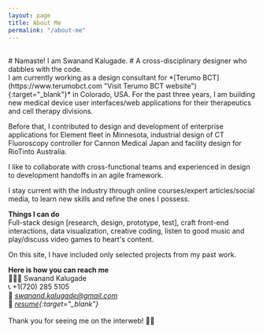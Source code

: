 ```yaml
---
layout: page
title: About Me
permalink: "/about-me"
---
```

<br>
# Namaste! I am Swanand Kalugade.
# A cross-disciplinary designer who dabbles with the code.  
<br>
I am currently working as a design consultant for *[Terumo BCT](https://www.terumobct.com "Visit Terumo BCT website"){:target="_blank"}* in Colorado, USA. For the past three years, I am building new medical device user interfaces/web applications for their therapeutics and cell therapy divisions. 

Before that, I contributed to design and development of enterprise applications for Element fleet in Minnesota, industrial design of CT Fluoroscopy controller for Cannon Medical Japan and facility design for RioTinto Australia.  

I like to collaborate with cross-functional teams and experienced in design to development handoffs in an agile framework.  

I stay current with the industry through online courses/expert articles/social media, to learn new skills and refine the ones I possess.  

**Things I can do**  
Full-stack design [research, design, prototype, test], craft front-end interactions, data visualization, creative coding, listen to good music and play/discuss video games to heart's content.  

On this site, I have included only selected projects from my past work.  

**Here is how you can reach me**  
👨🏻‍💻 Swanand Kalugade  
📞 +1(720) 285 5105  
📧 *<swanand.kalugade@gmail.com>*  
📍 *[resumé](/assets/docs/Resume_SwanandKalugade.pdf "Show Swanand's Resumé"){:target="_blank"}*  
<br>
Thank you for seeing me on the interweb! 🙏🏼